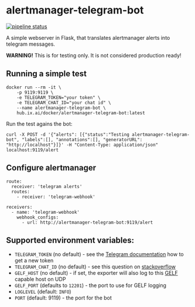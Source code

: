 # alertmanager-telegram-bot


[![pipeline status](https://git.ix.ai/docker/alertmanager-telegram-bot/badges/master/pipeline.svg)](https://git.ix.ai/docker/alertmanager-telegram-bot/commits/master)

A simple webserver in Flask, that translates alertmanager alerts into telegram messages.

**WARNING!** This is for testing only. It is not considered production ready!

## Running a simple test
```
docker run --rm -it \
    -p 9119:9119 \
    -e TELEGRAM_TOKEN="your token" \
    -e TELEGRAM_CHAT_ID="your chat id" \
    --name alertmanager-telegram-bot \
    hub.ix.ai/docker/alertmanager-telegram-bot:latest
```

Run the test agains the bot:
```
curl -X POST -d '{"alerts": [{"status":"Testing alertmanager-telegram-bot", "labels":[], "annotations":[], "generatorURL": "http://localhost"}]}' -H "Content-Type: application/json" localhost:9119/alert
```

## Configure alertmanager
```
route:
  receiver: 'telegram alerts'
  routes:
    - receiver: 'telegram-webhook'

receivers:
  - name: 'telegram-webhook'
    webhook_configs:
      - url: http://alertmanager-telegram-bot:9119/alert
```

## Supported environment variables:

* `TELEGRAM_TOKEN` (no default) - see the [Telegram documentation](https://core.telegram.org/bots#creating-a-new-bot) how to get a new token
* `TELEGRAM_CHAT_ID` (no default) - see this question on [stackoverflow](https://stackoverflow.com/questions/32423837/telegram-bot-how-to-get-a-group-chat-id)
* `GELF_HOST` (no default) - if set, the exporter will also log to this [GELF](https://docs.graylog.org/en/3.0/pages/gelf.html) capable host on UDP
* `GELF_PORT` (defaults to `12201`) - the port to use for GELF logging
* `LOGLEVEL` (default: `INFO`)
* `PORT` (default: 9119) - the port for the bot
